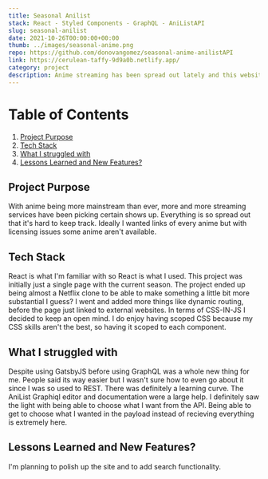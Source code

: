 ```yaml
---
title: Seasonal Anilist
stack: React - Styled Components - GraphQL - AniListAPI
slug: seasonal-anilist
date: 2021-10-26T00:00:00+00:00
thumb: ../images/seasonal-anime.png
repo: https://github.com/donovangomez/seasonal-anime-anilistAPI
link: https://cerulean-taffy-9d9a0b.netlify.app/
category: project
description: Anime streaming has been spread out lately and this website was built for the purpose of having a central location to see what anime is airing that season. The AniList API is updated with streaming locations throughout the season and that is where the data comes from.
---
```


# Table of Contents
1. [Project Purpose](#Project-Purpose)
2. [Tech Stack](#Tech-Stack)
3. [What I struggled with](#third-example)
4. [Lessons Learned and New Features?](#Lessons-Learned-and-New-Features)

## Project Purpose
With anime being more mainstream than ever, more and more streaming services have been picking certain shows up. Everything is so spread out that it's hard to keep track. Ideally I wanted links of every anime but with licensing issues some anime aren't available. 
## Tech Stack
React is what I'm familiar with so React is what I used. This project was initially just a single page with the current season. The project ended up being almost a Netflix clone to be able to make something a little bit more substantial I guess? I went and added more things like dynamic routing, before the page just linked to external websites. In terms of CSS-IN-JS I decided to keep an open mind. I do enjoy having scoped CSS because my CSS skills aren't the best, so having it scoped to each component.

## What I struggled with
Despite using GatsbyJS before using GraphQL was a whole new thing for me. People said its way easier but I wasn't sure how to even go about it since I was so used to REST. There was definitely a learning curve. The AniList Graphiql editor and documentation were a large help. I definitely saw the light with being able to choose what I want from the API. Being able to get to choose what I wanted in the payload instead of recieving everything is extremely here. 

## Lessons Learned and New Features?
I'm planning to polish up the site and to add search functionality. 
